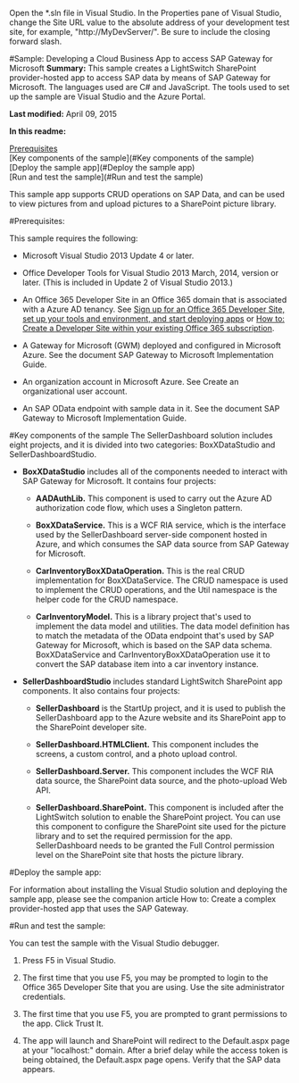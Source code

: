 Open the *.sln file in Visual Studio. In the Properties pane of Visual Studio, change the Site URL value to the absolute address of your development test site, for example, "http://MyDevServer/". Be sure to include the closing forward slash.

 
#Sample: Developing a Cloud Business App to access SAP Gateway for Microsoft 
**Summary:** This sample creates a LightSwitch SharePoint provider-hosted app to access SAP data by means of SAP Gateway for Microsoft. The languages used are C# and JavaScript. The tools used to set up the sample are Visual Studio and the Azure Portal.

**Last modified:** April 09, 2015

**In this readme:**

[Prerequisites](#Prerequisites)<BR>
[Key components of the sample](#Key components of the sample)<BR>
[Deploy the sample app](#Deploy the sample app)<BR>
[Run and test the sample](#Run and test the sample)<BR>


This sample app supports CRUD operations on SAP Data, and can be used to view pictures from and upload pictures to a SharePoint picture library. 

#Prerequisites:

This sample requires the following:

 - Microsoft Visual Studio 2013 Update 4 or later.

 - Office Developer Tools for Visual Studio 2013 March, 2014, version or later. (This is included in Update 2 of Visual Studio 2013.)

 - An Office 365 Developer Site in an Office 365 domain that is associated with a Azure AD tenancy. See [Sign up for an Office 365 Developer Site, set up your tools and environment, and start deploying apps](http://msdn.microsoft.com/en-us/library/office/fp179924(v=office.15).aspx) or [How to: Create a Developer Site within your existing Office 365 subscription](http://msdn.microsoft.com/en-us/library/office/jj692554(v=office.15).aspx).

 - A Gateway for Microsoft (GWM) deployed and configured in Microsoft Azure. See the document SAP Gateway to Microsoft Implementation Guide.

 - An organization account in Microsoft Azure. See Create an organizational user account.

 - An SAP OData endpoint with sample data in it. See the document SAP Gateway to Microsoft Implementation Guide.

#Key components of the sample
The SellerDashboard solution includes eight projects, and it is divided into two categories: BoxXDataStudio and SellerDashboardStudio.

 - **BoxXDataStudio** includes all of the components needed to interact with SAP Gateway for Microsoft. It contains four projects:

     - **AADAuthLib.** This component is used to carry out the Azure AD authorization code flow, which uses a Singleton pattern. 

     - **BoxXDataService.** This is a WCF RIA service, which is the interface used by the SellerDashboard server-side component hosted in Azure, and which consumes the SAP data source from SAP Gateway for Microsoft.

     - **CarInventoryBoxXDataOperation.** This is the real CRUD implementation for BoxXDataService. The CRUD namespace is used to implement the CRUD operations, and the Util namespace is the helper code for the CRUD namespace. 

     - **CarInventoryModel.** This is a library project that's used to implement the data model and utilities. The data model definition has to match the metadata of the OData endpoint that's used by SAP Gateway for Microsoft, which is based on the SAP data schema. BoxXDataService and CarInventoryBoxXDataOperation use it to convert the SAP database item into a car inventory instance. 

 - **SellerDashboardStudio** includes standard LightSwitch SharePoint app components. It also contains four projects:

     - **SellerDashboard** is the StartUp project, and it is used to publish the SellerDashboard app to the Azure website and its SharePoint app to the SharePoint developer site.

     - **SellerDashboard.HTMLClient.** This component includes the screens, a custom control, and a photo upload control. 

     - **SellerDashboard.Server.** This component includes the WCF RIA data source, the SharePoint data source, and the photo-upload Web API. 

     - **SellerDashboard.SharePoint.** This component is included after the LightSwitch solution to enable the SharePoint project. You can use this component to configure the SharePoint site used for the picture library and to set the required permission for the app. SellerDashboard needs to be granted the Full Control permission level on the SharePoint site that hosts the picture library. 

#Deploy the sample app:

For information about installing the Visual Studio solution and deploying the sample app, please see the companion article How to: Create a complex provider-hosted app that uses the SAP Gateway.

#Run and test the sample:

You can test the sample with the Visual Studio debugger.

1. Press F5 in Visual Studio.

2. The first time that you use F5, you may be prompted to login to the Office 365 Developer Site that you are using. Use the site administrator credentials.

3. The first time that you use F5, you are prompted to grant permissions to the app. Click Trust It.

4. The app will launch and SharePoint will redirect to the Default.aspx page at your "localhost:<port>" domain. After a brief delay while the access token is being obtained, the Default.aspx page opens. Verify that the SAP data appears.

